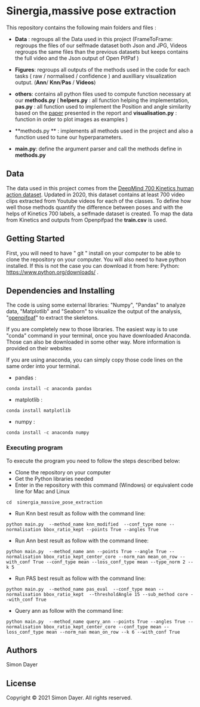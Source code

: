 # Sinergia,massive pose extraction

This repository contains the following main folders and files :

* **Data** : regroups all the Data used in this project (FrameToFrame: regroups the files of our selfmade dataset both Json and JPG, Videos regroups the same files than the previous datasets but keeps contains the full video and the Json output of Open PifPaf )

* **Figures**: regroups all outputs of the methods used in the code for each tasks ( raw / normalised / confidence ) and auxilliary visualization output. (**Ann**/ **Knn**/**Pas** / **Videos**)

* **others**: contains all python files used to compute function necessary at our **methods.py** ( **helpers.py** : all function helping the implementation, **pas.py** : all function used to implement the Position and angle similarity based on the [paper](https://dl.acm.org/doi/10.1145/3410530.3414402) presented in the report and **visualisation.py** : function in order to plot images as examples )

* **methods.py ** : implements all methods used in the project and also a function used to tune our hyperparameters. 

* **main.py**: define the argument parser and call the methods define in **methods.py**

## Data
The data used in this project comes from the [DeepMind 700 Kinetics human action dataset](https://arxiv.org/abs/2010.10864). Updated in 2020, this dataset contains at least 700 video clips extracted from Youtube videos for each of the classes. To define how well those methods quantify the difference between poses and with the helps of Kinetics 700 labels, a selfmade dataset is created. To map the data from Kinetics and outputs from Openpifpad the **train.csv** is used.

## Getting Started

First, you will need to have " git " install on your computer to be able to clone the repository on your computer. You will also need to have python installed. If this is not the case you can download it from here: Python: https://www.python.org/downloads/ .

## Dependencies and Installing

The code is using some external libraries: "Numpy", "Pandas" to analyze data, "Matplotlib" and "Seaborn" to visualize the output of the analysis, "[openpifpaf](https://openpifpaf.github.io/intro.html)" to extract the skeletons.

If you are completely new to those libraries. The easiest way is to use "conda" command in your terminal, once you have downloaded Anaconda. Those can also be downloaded in some other way. More information is provided on their websites

If you are using anaconda, you can simply  copy those code lines on the same order into your terminal.


* pandas : 
```
conda install -c anaconda pandas
```
* matplotlib :

```
conda install matplotlib
```
* numpy : 
```
conda install -c anaconda numpy
```


### Executing program

To execute the program you need to follow the steps described below:
* Clone the repository on your computer
* Get the Python libraries needed
* Enter in the repository with this command (Windows) or equivalent code line for Mac and Linux
```
cd  sinergia_massive_pose_extraction
```
* Run Knn best result as follow with the command line:
```
python main.py  --method_name knn_modified  --conf_type none --normalisation bbox_ratio_kept --points True --angles True
```
* Run Ann best result as follow with the command linee:
```
python main.py  --method_name ann --points True --angle True --normalisation bbox_ratio_kept_center_core --norm_nan mean_on_row --with_conf True --conf_type mean --loss_conf_type mean --type_norm 2 --k 5
```
* Run PAS best result as follow with the command line:
```
python main.py  --method_name pas_eval  --conf_type mean --normalisation bbox_ratio_kept  --thresholdAngle 15 --sub_method core --with_conf True

```
* Query ann as follow with the command line:
```
python main.py  --method_name query_ann --points True --angles True --normalisation bbox_ratio_kept_center_core --conf_type mean --loss_conf_type mean --norm_nan mean_on_row --k 6 --with_conf True

```


## Authors

Simon Dayer

## License
Copyright © 2021 Simon Dayer. All rights reserved.
